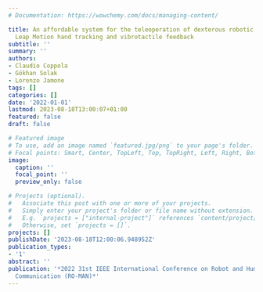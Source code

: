 ```yaml
---
# Documentation: https://wowchemy.com/docs/managing-content/

title: An affordable system for the teleoperation of dexterous robotic hands using
  Leap Motion hand tracking and vibrotactile feedback
subtitle: ''
summary: ''
authors:
- Claudio Coppola
- Gökhan Solak
- Lorenzo Jamone
tags: []
categories: []
date: '2022-01-01'
lastmod: 2023-08-18T13:00:07+01:00
featured: false
draft: false

# Featured image
# To use, add an image named `featured.jpg/png` to your page's folder.
# Focal points: Smart, Center, TopLeft, Top, TopRight, Left, Right, BottomLeft, Bottom, BottomRight.
image:
  caption: ''
  focal_point: ''
  preview_only: false

# Projects (optional).
#   Associate this post with one or more of your projects.
#   Simply enter your project's folder or file name without extension.
#   E.g. `projects = ["internal-project"]` references `content/project/deep-learning/index.md`.
#   Otherwise, set `projects = []`.
projects: []
publishDate: '2023-08-18T12:00:06.948952Z'
publication_types:
- '1'
abstract: ''
publication: '*2022 31st IEEE International Conference on Robot and Human Interactive
  Communication (RO-MAN)*'
---
```

